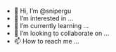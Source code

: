 - 👋 Hi, I’m @snipergu
- 👀 I’m interested in ...
- 🌱 I’m currently learning ...
- 💞️ I’m looking to collaborate on ...
- 📫 How to reach me ...

<!---
snipergu/snipergu is a ✨ special ✨ repository because its `README.md` (this file) appears on your GitHub profile.
You can click the Preview link to take a look at your changes.
--->

